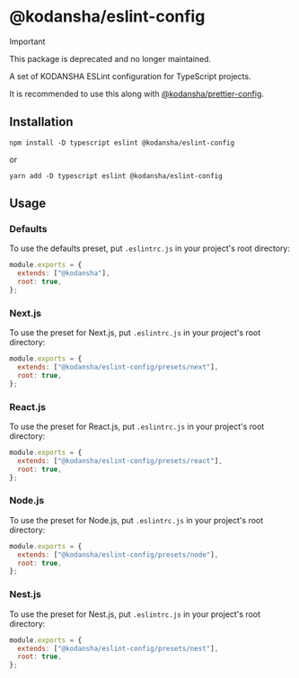 # @kodansha/eslint-config

> [!IMPORTANT]  
> This package is deprecated and no longer maintained.

A set of KODANSHA ESLint configuration for TypeScript projects.

It is recommended to use this along with [@kodansha/prettier-config](https://github.com/kodansha/prettier-config).

## Installation

```
npm install -D typescript eslint @kodansha/eslint-config
```

or

```
yarn add -D typescript eslint @kodansha/eslint-config
```

## Usage

### Defaults

To use the defaults preset, put `.eslintrc.js` in your project's root directory:

```js
module.exports = {
  extends: ["@kodansha"],
  root: true,
};
```

### Next.js

To use the preset for Next.js, put `.eslintrc.js` in your project's root directory:

```js
module.exports = {
  extends: ["@kodansha/eslint-config/presets/next"],
  root: true,
};
```

### React.js

To use the preset for React.js, put `.eslintrc.js` in your project's root directory:

```js
module.exports = {
  extends: ["@kodansha/eslint-config/presets/react"],
  root: true,
};
```

### Node.js

To use the preset for Node.js, put `.eslintrc.js` in your project's root directory:

```js
module.exports = {
  extends: ["@kodansha/eslint-config/presets/node"],
  root: true,
};
```

### Nest.js

To use the preset for Nest.js, put `.eslintrc.js` in your project's root directory:

```js
module.exports = {
  extends: ["@kodansha/eslint-config/presets/nest"],
  root: true,
};
```
